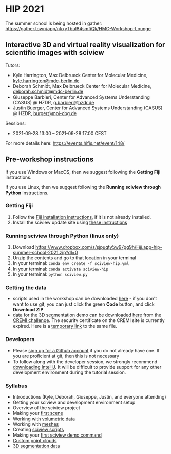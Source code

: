 # HIP 2021

The summer school is being hosted in gather: https://gather.town/app/nkxyTbuI84smfiQk/HMC-Workshop-Lounge

## Interactive 3D and virtual reality visualization for scientific images with sciview

Tutors:

* Kyle Harrington, Max Delbrueck Center for Molecular Medicine, kyle.harrington@mdc-berlin.de
* Deborah Schmidt, Max Delbrueck Center for Molecular Medicine, deborah.schmidt@mdc-berlin.de
* Giuseppe Barbieri, Center for Advanced Systems Understanding (CASUS)
  @ HZDR, g.barbieri@hzdr.de
* Justin Buerger, Center for Advanced Systems Understanding (CASUS)
  @ HZDR, burger@mpi-cbg.de

Sessions:

* 2021-09-28 13:00      –      2021-09-28 17:00 CEST

For more details here: https://events.hifis.net/event/148/

## Pre-workshop instructions

If you use Windows or MacOS, then we suggest following the **Getting
Fiji** instructions.

If you use Linux, then we suggest following the **Running sciview
through Python** instructions.

### **Getting Fiji**

1. Follow the [Fiji installation instructions](../installation/installing-fiji.md), if it is not already installed.
2. Install the sciview update site using [these instructions](../installation/installing-the-development-sciview-plugin-for-fiji.md)

### **Running sciview through Python**  (linux only)

1. Download
https://www.dropbox.com/s/sjpuqty5w97pg9h/Fiji.app-hip-summer-school-2021.zip?dl=0
2. Unzip the contents and go to that location in your terminal
3. In your terminal: `conda env create -f sciview-hip.yml`
4. In your terminal: `conda activate sciview-hip`
5. In your terminal: `python sciview.py`

### **Getting the data**

* scripts used in the workshop can be downloaded [here](https://github.com/ida-mdc/sciview-hip-2021) - if you don't want to use git, you can just click the green **Code** button, and click **Download ZIP**
* data for the 3D segmentation demo can be downloaded
  [here](https://cremi.org/static/data/sample_A_20160501.hdf) from the
  [CREMI challenge](https://cremi.org). The security certificate on
 the CREMI site is currently expired. Here is a [temporary link](https://www.dropbox.com/s/nwrcz0cai4f7v4m/sample_A_20160501.hdf?dl=0) to the
 same file.

### **Developers**

* Please [sign up for a Github account](https://github.com/join) if you do not already have one. If you are proficient at git, then this is not necessary
* To follow along with the developer session, we strongly recommend [downloading IntelliJ](https://www.jetbrains.com/idea/download/). It will be difficult to provide support for any other development environment during the tutorial session.

### Syllabus

* Introductions \(Kyle, Deborah, Giuseppe, Justin, and everyone attending\)
* Getting your sciview and development environment setup
* Overview of the sciview project
* Making your [first scene](../basics/first-scene.md)
* Working with [volumetric data](../basics/volumetric-data.md)
* Working with [meshes](../basics/mesh-processing.md)
* Creating [sciview scripts](../scripting/first-scripts.md)
* Making your [first sciview demo command](../development/first-demo-command.md)
* [Custom point clouds](../complex-data/point-clouds.md)
* [3D segmentation data](../complex-data/segmentations.md)

